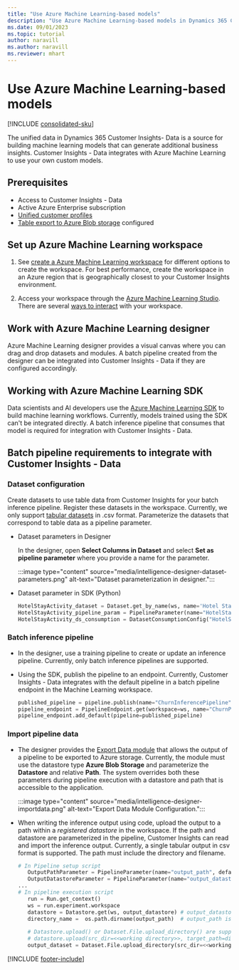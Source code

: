 ```yaml
---
title: "Use Azure Machine Learning-based models"
description: "Use Azure Machine Learning-based models in Dynamics 365 Customer Insights - Data."
ms.date: 09/01/2023
ms.topic: tutorial
author: naravill
ms.author: naravill
ms.reviewer: mhart
---
```


# Use Azure Machine Learning-based models

[!INCLUDE [consolidated-sku](./includes/consolidated-sku.md)]

The unified data in Dynamics 365 Customer Insights- Data is a source for building machine learning models that can generate additional business insights. Customer Insights - Data integrates with Azure Machine Learning to use your own custom models.

## Prerequisites

- Access to Customer Insights - Data
- Active Azure Enterprise subscription
- [Unified customer profiles](data-unification.md)
- [Table export to Azure Blob storage](export-azure-blob-storage.md) configured

## Set up Azure Machine Learning workspace

1. See [create a Azure Machine Learning workspace](/azure/machine-learning/concept-workspace#-create-a-workspace) for different options to create the workspace. For best performance, create the workspace in an Azure region that is geographically closest to your Customer Insights environment.

1. Access your workspace through the [Azure Machine Learning Studio](https://ml.azure.com/). There are several [ways to interact](/azure/machine-learning/concept-workspace#tools-for-workspace-interaction) with your workspace.

## Work with Azure Machine Learning designer

Azure Machine Learning designer provides a visual canvas where you can drag and drop datasets and modules. A batch pipeline created from the designer can be integrated into Customer Insights - Data if they are configured accordingly.

## Working with Azure Machine Learning SDK

Data scientists and AI developers use the [Azure Machine Learning SDK](/python/api/overview/azure/ml/?preserve-view=true&view=azure-ml-py) to build machine learning workflows. Currently, models trained using the SDK can't be integrated directly. A batch inference pipeline that consumes that model is required for integration with Customer Insights - Data.

## Batch pipeline requirements to integrate with Customer Insights - Data

### Dataset configuration

Create datasets to use table data from Customer Insights for your batch inference pipeline. Register these datasets in the workspace. Currently, we only support [tabular datasets](/azure/machine-learning/how-to-create-register-datasets#tabulardataset) in .csv format. Parameterize the datasets that correspond to table data as a pipeline parameter.

- Dataset parameters in Designer

  In the designer, open **Select Columns in Dataset** and select **Set as pipeline parameter** where you provide a name for the parameter.

  :::image type="content" source="media/intelligence-designer-dataset-parameters.png" alt-text="Dataset parameterization in designer.":::

- Dataset parameter in SDK (Python)

   ```python
   HotelStayActivity_dataset = Dataset.get_by_name(ws, name='Hotel Stay Activity Data')
   HotelStayActivity_pipeline_param = PipelineParameter(name="HotelStayActivity_pipeline_param", default_value=HotelStayActivity_dataset)
   HotelStayActivity_ds_consumption = DatasetConsumptionConfig("HotelStayActivity_dataset", HotelStayActivity_pipeline_param)
   ```

### Batch inference pipeline
  
- In the designer, use a training pipeline to create or update an inference pipeline. Currently, only batch inference pipelines are supported.

- Using the SDK, publish the pipeline to an endpoint. Currently, Customer Insights - Data integrates with the default pipeline in a batch pipeline endpoint in the Machine Learning workspace.

   ```python
   published_pipeline = pipeline.publish(name="ChurnInferencePipeline", description="Published Churn Inference pipeline")
   pipeline_endpoint = PipelineEndpoint.get(workspace=ws, name="ChurnPipelineEndpoint") 
   pipeline_endpoint.add_default(pipeline=published_pipeline)
   ```

### Import pipeline data

- The designer provides the [Export Data module](/azure/machine-learning/algorithm-module-reference/export-data) that allows the output of a pipeline to be exported to Azure storage. Currently, the module must use the datastore type **Azure Blob Storage** and parameterize the **Datastore** and relative **Path**. The system overrides both these parameters during pipeline execution with a datastore and path that is accessible to the application.

  :::image type="content" source="media/intelligence-designer-importdata.png" alt-text="Export Data Module Configuration.":::

- When writing the inference output using code, upload the output to a path within a *registered datastore* in the workspace. If the path and datastore are parameterized in the pipeline, Customer Insights can read and import the inference output. Currently, a single tabular output in csv format is supported. The path must include the directory and filename.

   ```python
   # In Pipeline setup script
      OutputPathParameter = PipelineParameter(name="output_path", default_value="HotelChurnOutput/HotelChurnOutput.csv")
      OutputDatastoreParameter = PipelineParameter(name="output_datastore", default_value="workspaceblobstore")
   ...
   # In pipeline execution script
      run = Run.get_context()
      ws = run.experiment.workspace
      datastore = Datastore.get(ws, output_datastore) # output_datastore is parameterized
      directory_name =  os.path.dirname(output_path)  # output_path is parameterized.
      
      # Datastore.upload() or Dataset.File.upload_directory() are supported methods to uplaod the data
      # datastore.upload(src_dir=<<working directory>>, target_path=directory_name, overwrite=False, show_progress=True)
      output_dataset = Dataset.File.upload_directory(src_dir=<<working directory>>, target = (datastore, directory_name)) # Remove trailing "/" from directory_name
   ```

[!INCLUDE [footer-include](includes/footer-banner.md)]
